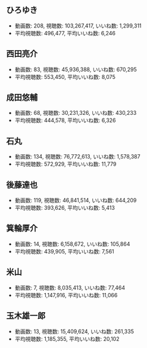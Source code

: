 ## ひろゆき

-   動画数: 208, 視聴数: 103,267,417, いいね数: 1,299,311
-   平均視聴数: 496,477, 平均いいね数: 6,246

## 西田亮介

-   動画数: 83, 視聴数: 45,936,388, いいね数: 670,295
-   平均視聴数: 553,450, 平均いいね数: 8,075

## 成田悠輔

-   動画数: 68, 視聴数: 30,231,326, いいね数: 430,233
-   平均視聴数: 444,578, 平均いいね数: 6,326

## 石丸

-   動画数: 134, 視聴数: 76,772,613, いいね数: 1,578,387
-   平均視聴数: 572,929, 平均いいね数: 11,779

## 後藤達也

-   動画数: 119, 視聴数: 46,841,514, いいね数: 644,209
-   平均視聴数: 393,626, 平均いいね数: 5,413

## 箕輪厚介

-   動画数: 14, 視聴数: 6,158,672, いいね数: 105,864
-   平均視聴数: 439,905, 平均いいね数: 7,561

## 米山

-   動画数: 7, 視聴数: 8,035,413, いいね数: 77,464
-   平均視聴数: 1,147,916, 平均いいね数: 11,066

## 玉木雄一郎

-   動画数: 13, 視聴数: 15,409,624, いいね数: 261,335
-   平均視聴数: 1,185,355, 平均いいね数: 20,102
